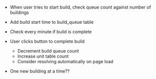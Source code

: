 - When user tries to start build, check queue count against number of buildings
- Add build start time to build_queue table
- Check every minute if build is complete
- User clicks button to complete build
    - Decrement build queue count
    - Increase unit table count
    - Consider resolving automatically on page load

- One new building at a time??